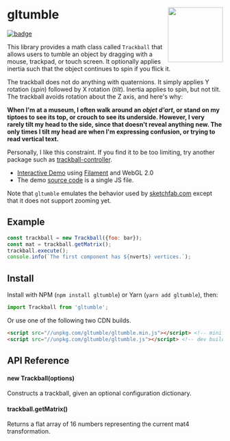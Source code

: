<h1>gltumble<img src="https://github.com/prideout/lava/raw/master/extras/assets/klein31416.gif" align="right" width="128"></h1>

[![badge]](https://travis-ci.org/prideout/gltumble)

This library provides a math class called `Trackball` that allows users to tumble an object by
dragging with a mouse, trackpad, or touch screen. It optionally applies inertia such that the object
continues to spin if you flick it.

The trackball does not do anything with quaternions. It simply applies Y rotation (*spin*) followed
by X rotation (*tilt*). Inertia applies to spin, but not tilt. The trackball avoids rotation about
the Z axis, and here's why:

**When I'm at a museum, I often walk around an *objet d'art*, or stand on my tiptoes to see its top,
or crouch to see its underside. However, I very rarely tilt my head to the side, since that doesn't
reveal anything new. The only times I tilt my head are when I'm expressing confusion, or trying to
read vertical text.**

Personally, I like this constraint. If you find it to be too limiting, try another package such
as [trackball-controller].

- [Interactive Demo] using [Filament] and WebGL 2.0
- The demo [source code] is a single JS file.

Note that `gltumble` emulates the behavior used by [sketchfab.com] except that it does not support
zooming yet.

## Example

```js
const trackball = new Trackball({foo: bar});
const mat = trackball.getMatrix();
trackball.execute();
console.info(`The first component has ${nverts} vertices.`);
```

## Install

Install with NPM (`npm install gltumble`) or Yarn (`yarn add gltumble`), then:

```js
import Trackball from 'gltumble';
```

Or use one of the following two CDN builds.

```html
<script src="//unpkg.com/gltumble/gltumble.min.js"></script> <!-- minified build -->
<script src="//unpkg.com/gltumble/gltumble.js"></script> <!-- dev build -->
```

## API Reference

#### new Trackball(options)

Constructs a trackball, given an optional configuration dictionary.

#### trackball.getMatrix()

Returns a flat array of 16 numbers representing the current mat4 transformation.

[badge]: https://travis-ci.org/prideout/.svg?branch=master "Build Status"
[glMatrix]: http://glmatrix.net
[Interactive Demo]: https://prideout.net/gltumble
[Filament]: https://github.com/google/filament
[source code]: https://github.com/prideout/knotess/blob/master/docs/demo.js
[trackball-controller]: https://github.com/wwwtyro/trackball-controller
[sketchfab.com]: https://sketchfab.com/models/bde956d410d4483da4126f1b0c80a06b
